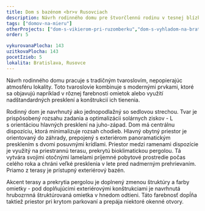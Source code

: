 ```yaml
---
title: Dom s bazénom <br>v Rusovciach
description: Návrh rodinného domu pre štvorčlennú rodinu v tesnej blízkosti Rusovského parku. Projekt sme zastrešovali kompletne - od architektonickej štúdie, cez výkresovú dokumentáciu až po úspešnú realizáciu, kde prebehol kontrolný blow-door test a potvrdil kvalitu stavby.
tags: ["domov-na-mieru"]
otherProjects: ["dom-s-vikierom-pri-ruzomberku","dom-s-vyhladom-na-bratislavu","dom-s-drevenym-obkladom"]
order: 5

vykurovanaPlocha: 143
uzitkovaPlocha: 143
pocetIzieb: 5
lokalita: Bratislava, Rusovce
---
```



Návrh rodinného domu pracuje s tradičným tvaroslovím, nepopierajúc atmosféru lokality. Toto tvaroslovie kombinuje s modernými prvkami, ktoré sa objavujú napríklad v rôznej farebnosti omietok alebo využití nadštandardných presklení a konštrukcií ich tienenia.

Rodinný dom je navrhnutý ako jednopodlažný so sedlovou strechou. Tvar je prispôsobený rozsahu zadania a optimalizácii solárnych ziskov - L s orientáciou hlavných presklení na juho-západ. Dom má centrálnu dispozíciu, ktorá minimalizuje rozsah chodieb. Hlavný obytný priestor je orientovaný do záhrady, prepojený s exteriérom panoramatickým presklením s dvomi posuvnými krídlami. Priestor medzi ramenami dispozície je využitý na priestrannú terasu, prekrytú bioklimatickou pergolou. Tá vytvára svojimi otočnými lamelami príjemné pobytové prostredie počas celého roka a chráni veľké presklenia v lete pred nadmerným prehrievaním. Priamo z terasy je prístupný exteriérový bazén.

Akcent terasy a prekrytia pergolou je doplnený zmenou štruktúry a farby omietky - pod doplňujúcimi exteriérovými konštrukciami je navrhnutá hrubozrnná štruktúrovaná omietka v hnedom odtieni. Táto farebnosť dopĺňa taktiež priestor pri krytom parkovaní a prepája niektoré okenné otvory.

